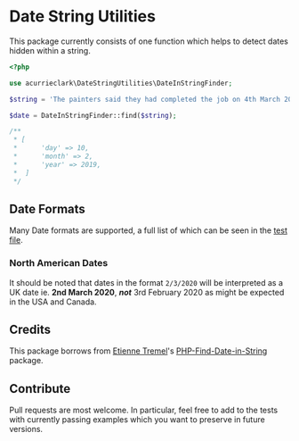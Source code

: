 # Date String Utilities

This package currently consists of one function which helps to detect dates hidden within a string.

```php
<?php

use acurrieclark\DateStringUtilities\DateInStringFinder;

$string = 'The painters said they had completed the job on 4th March 2020';

$date = DateInStringFinder::find($string);

/**
 * [
 *      'day' => 10,
 *      'month' => 2,
 *      'year' => 2019,
 *  ]
 */
```

## Date Formats
Many Date formats are supported, a full list of which can be seen in the [test file](/tests/DateInStringFinderTest.php).

### North American Dates
It should be noted that dates in the format `2/3/2020` will be interpreted as a UK date ie. **2nd March 2020**, ***not*** 3rd February 2020 as might be expected in the USA and Canada.

## Credits

This package borrows from [Etienne Tremel](https://github.com/etiennetremel)'s [PHP-Find-Date-in-String](https://github.com/etiennetremel/PHP-Find-Date-in-String) package. 

## Contribute

Pull requests are most welcome. In particular, feel free to add to the tests with currently passing examples which you want to preserve in future versions.

